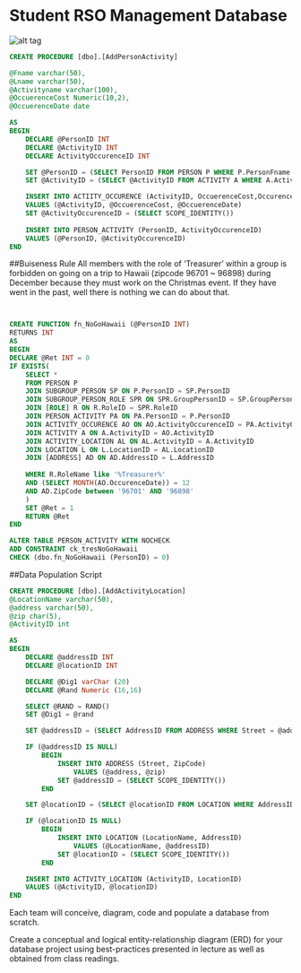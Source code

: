 # Student RSO Management Database
![alt tag](http://i.imgur.com/VWx3DHm.png)

```sql
CREATE PROCEDURE [dbo].[AddPersonActivity]

@Fname varchar(50),
@Lname varchar(50),
@Activityname varchar(100),
@OccuerenceCost Numeric(10,2),
@OccuerenceDate date

AS
BEGIN
	DECLARE @PersonID INT
	DECLARE @ActivityID INT
	DECLARE ActivityOccurenceID INT

	SET @PersonID = (SELECT PersonID FROM PERSON P WHERE P.PersonFname = @Fname AND P.PersonLname = @Lname)
	SET @ActivityID = (SELECT @ActivityID FROM ACTIVITY A WHERE A.Activityname = @Activityname)

	INSERT INTO ACTIITY_OCCURENCE (ActivityID, OccuerenceCost,OccurenceDate)
	VALUES (@ActivityID, @OccuerenceCost, @OccuerenceDate)
	SET @ActivityOccurenceID = (SELECT SCOPE_IDENTITY())
	
	INSERT INTO PERSON_ACTIVITY (PersonID, ActivityOccurenceID)
	VALUES (@PersonID, @ActivityOccurenceID)
END
```
##Buiseness Rule
All members with the role of ‘Treasurer’ within a group is 
forbidden on going on a trip to Hawaii (zipcode 96701 ~ 96898) 
during December because they must work on the Christmas event. 
If they have went in the past, well there is nothing we can 
do about that.
```sql


CREATE FUNCTION fn_NoGoHawaii (@PersonID INT)
RETURNS INT
AS
BEGIN
DECLARE @Ret INT = 0
IF EXISTS(
	SELECT * 
	FROM PERSON P 
	JOIN SUBGROUP_PERSON SP ON P.PersonID = SP.PersonID
	JOIN SUBGROUP_PERSON_ROLE SPR ON SPR.GroupPersonID = SP.GroupPersonID
	JOIN [ROLE] R ON R.RoleID = SPR.RoleID
	JOIN PERSON_ACTIVITY PA ON PA.PersonID = P.PersonID
	JOIN ACTIVITY_OCCURENCE AO ON AO.ActivityOccurenceID = PA.ActivityOccurenceID
	JOIN ACTIVITY A ON A.ActivityID = AO.ActivityID
	JOIN ACTIVITY_LOCATION AL ON AL.ActivityID = A.ActivityID
	JOIN LOCATION L ON L.LocationID = AL.LocationID
	JOIN [ADDRESS] AD ON AD.AddressID = L.AddressID
	
	WHERE R.RoleName like '%Treasurer%'
	AND (SELECT MONTH(AO.OccurenceDate)) = 12
	AND AD.ZipCode between '96701' AND '96898'
	)
	SET @Ret = 1
	RETURN @Ret
END

ALTER TABLE PERSON_ACTIVITY WITH NOCHECK
ADD CONSTRAINT ck_tresNoGoHawaii
CHECK (dbo.fn_NoGoHawaii (PersonID) = 0)
```

##Data Population Script
```sql
CREATE PROCEDURE [dbo].[AddActivityLocation]
@LocationName varchar(50),
@address varchar(50),
@zip char(5),
@ActivityID int

AS
BEGIN
	DECLARE @addressID INT
	DECLARE @locationID INT

	DECLARE @Dig1 varChar (20)
	DECLARE @Rand Numeric (16,16)

	SELECT @RAND = RAND()
	SET @Dig1 = @rand

	SET @addressID = (SELECT AddressID FROM ADDRESS WHERE Street = @address AND ZipCode = @zip)

	IF (@addressID IS NULL)
		BEGIN
			INSERT INTO ADDRESS (Street, ZipCode)
				VALUES (@address, @zip)
			SET @addressID = (SELECT SCOPE_IDENTITY())
		END

	SET @locationID = (SELECT @locationID FROM LOCATION WHERE AddressID = @addressID)

	IF (@locationID IS NULL)
		BEGIN
			INSERT INTO LOCATION (LocationName, AddressID)
				VALUES (@LocationName, @addressID)
			SET @locationID = (SELECT SCOPE_IDENTITY())
		END

	INSERT INTO ACTIVITY_LOCATION (ActivityID, LocationID)
	VALUES (@ActivityID, @locationID)
END
```
Each team will conceive, diagram, code and populate a database from scratch.

Create a conceptual and logical entity-relationship diagram (ERD) for your database project using best-practices presented in lecture as well as obtained from class readings.
